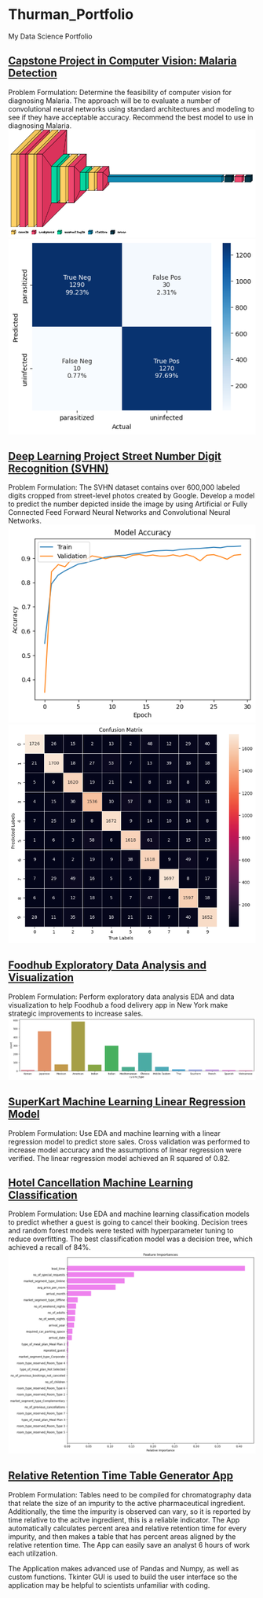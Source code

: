 # Thurman_Portfolio
My Data Science Portfolio

## [Capstone Project in Computer Vision: Malaria Detection](https://github.com/Thurmos/Thurman_Portfolio/blob/main/Thurman_Falk_Notebook_Malaria_Detection_Full_Code.ipynb)

Problem Formulation: Determine the feasibility of computer vision for diagnosing Malaria. The approach will be to evaluate a number of convolutional neural networks using standard architectures and modeling to see if they have acceptable accuracy. Recommend the best model to use in diagnosing Malaria. 
![](assets/img/Malaria%20Model%20Structure.png)![](assets/img/Malaria%20CF.png)

## [Deep Learning Project Street Number Digit Recognition (SVHN)](https://github.com/Thurmos/Thurman_Portfolio/blob/main/Thurman_Falk_High_Code_SVHN_Digit_Recognition.ipynb)

Problem Formulation: The SVHN dataset contains over 600,000 labeled digits cropped from street-level photos created by Google. Develop a model to predict the number depicted inside the image by using Artificial or Fully Connected Feed Forward Neural Networks and Convolutional Neural Networks.  
![](assets/img/Digit%20Recognition%20Model%20Accuracy.png) ![](assets/img/Digit%20Recognition%20Heat%20Map.png)

## [Foodhub Exploratory Data Analysis and Visualization](https://github.com/Thurman-Falk/Thurman_Portfolio/blob/main/FDS_Project_LearnerNotebook_FullCode.ipynb)
Problem Formulation: Perform exploratory data analysis EDA and data visualization to help Foodhub a food delivery app in New York make strategic improvements to increase sales.
![](assets/img/Food%20Data%20EDA.png)

## [SuperKart Machine Learning Linear Regression Model](https://github.com/Thurman-Falk/Thurman_Portfolio/blob/main/SuperKart_Linear_Regression.ipynb)
Problem Formulation:  Use EDA and machine learning with a linear regression model to predict store sales.  Cross validation was performed to increase model accuracy and the assumptions of linear regression were verified. The linear regression model achieved an R squared of 0.82.

## [Hotel Cancellation Machine Learning Classification](https://github.com/Thurman-Falk/Thurman_Portfolio/blob/main/Hotel_Booking_Cancellation_Prediction.ipynb)
Problem Formulation:  Use EDA and machine learning classification models to predict whether a guest is going to cancel their booking.  Decision trees and random forest models were tested with hyperparameter tuning to reduce overfitting. The best classification model was a decision tree, which achieved a recall of 84%.
![](assets/img/Hotel%20Cancellation%20Factor%20Importance.png)

## [Relative Retention Time Table Generator App](https://github.com/Thurman-Falk/Thurman_Portfolio/blob/main/RRT_Generator_App.ipynb)
Problem Formulation: Tables need to be compiled for chromatography data that relate the size of an impurity to the active pharmaceutical ingredient. Additionally, the time the impurity is observed can vary, so it is reported by time relative to the acitve ingredient, this is a reliable indicator.  The App automatically calculates percent area and relative retention time for every impurity, and then makes a table that has percent areas aligned by the relative retention time.  The App can easily save an analyst 6 hours of work each utilzation.

The Application makes advanced use of Pandas and Numpy, as well as custom functions.  Tkinter GUI is used to build the user interface so the application may be helpful to scientists unfamiliar with coding.
